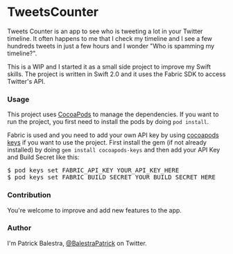 # TweetsCounter

Tweets Counter is an app to see who is tweeting a lot in your Twitter timeline. It often happens to me that I check my timeline and I see a few hundreds tweets in just a few hours and I wonder "Who is spamming my timeline?". 

This is a WIP and I started it as a small side project to improve my Swift skills. The project is written in Swift 2.0 and it uses the Fabric SDK to access Twitter's API.

### Usage
This project uses [CocoaPods](https://github.com/CocoaPods/CocoaPods/) to manage the dependencies. If you want to run the project, you first need to install the pods by doing `pod install`.

Fabric is used and you need to add your own API key by using [cocoapods keys](https://github.com/orta/cocoapods-keys) if you want to use the project. First install the gem (if not already installed) by doing `gem install cocoapods-keys` and then add your API Key and Build Secret like this:

<pre>$ pod keys set FABRIC_API_KEY YOUR_API_KEY_HERE
$ pod keys set FABRIC_BUILD_SECRET YOUR_BUILD_SECRET_HERE</pre>


### Contribution
You're welcome to improve and add new features to the app. 

### Author
I'm Patrick Balestra, [@BalestraPatrick](http://www.twitter.com/BalestraPatrick) on Twitter.
